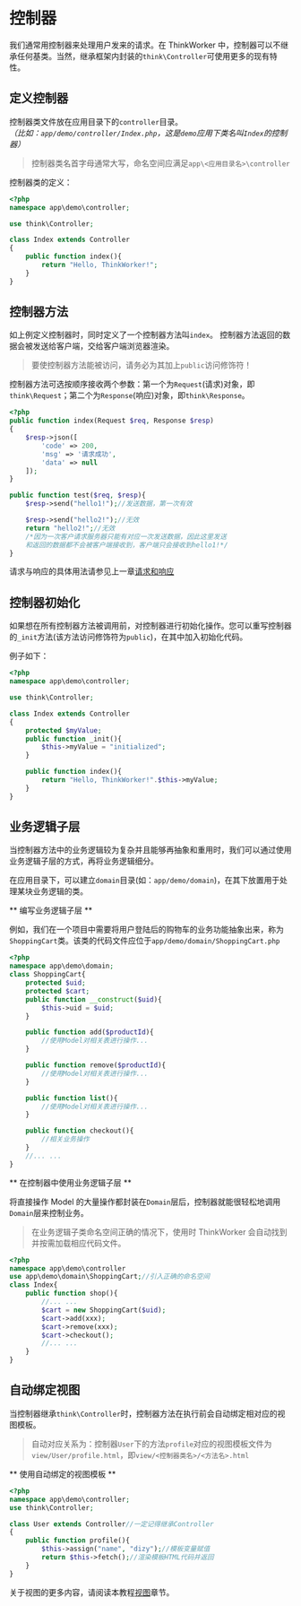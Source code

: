 # 控制器

我们通常用控制器来处理用户发来的请求。在 ThinkWorker 中，控制器可以不继承任何基类。当然，继承框架内封装的`think\Controller`可使用更多的现有特性。

## 定义控制器

控制器类文件放在应用目录下的`controller`目录。
<br>
_（比如：`app/demo/controller/Index.php`，这是`demo`应用下类名叫`Index`的控制器）_

> 控制器类名首字母通常大写，命名空间应满足`app\<应用目录名>\controller`

控制器类的定义：

```php
<?php
namespace app\demo\controller;

use think\Controller;

class Index extends Controller
{
    public function index(){
        return "Hello, ThinkWorker!";
    }
}
```

## 控制器方法

如上例定义控制器时，同时定义了一个控制器方法叫`index`。
控制器方法返回的数据会被发送给客户端，交给客户端浏览器渲染。

> 要使控制器方法能被访问，请务必为其加上`public`访问修饰符！

控制器方法可选按顺序接收两个参数：第一个为`Request`(请求)对象，即`think\Request`；第二个为`Response`(响应)对象，即`think\Response`。

```php
<?php
public function index(Request $req, Response $resp)
{
    $resp->json([
        'code' => 200,
        'msg' => '请求成功',
        'data' => null
    ]);
}

public function test($req, $resp){
    $resp->send("hello1!");//发送数据，第一次有效

    $resp->send("hello2!");//无效
    return "hello2!";//无效
    /*因为一次客户请求服务器只能有对应一次发送数据，因此这里发送
    和返回的数据都不会被客户端接收到，客户端只会接收到hello1!*/
}
```

请求与响应的具体用法请参见上一章[请求和响应](./reqandresp.md)

## 控制器初始化

如果想在所有控制器方法被调用前，对控制器进行初始化操作。您可以重写控制器的`_init`方法(该方法访问修饰符为`public`)，在其中加入初始化代码。

例子如下：

```php
<?php
namespace app\demo\controller;

use think\Controller;

class Index extends Controller
{
    protected $myValue;
    public function _init(){
        $this->myValue = "initialized";
    }

    public function index(){
        return "Hello, ThinkWorker!".$this->myValue;
    }
}
```

## 业务逻辑子层

当控制器方法中的业务逻辑较为复杂并且能够再抽象和重用时，我们可以通过使用业务逻辑子层的方式，再将业务逻辑细分。

在应用目录下，可以建立`domain`目录(如：`app/demo/domain`)，在其下放置用于处理某块业务逻辑的类。

** 编写业务逻辑子层 **

例如，我们在一个项目中需要将用户登陆后的购物车的业务功能抽象出来，称为`ShoppingCart`类。该类的代码文件应位于`app/demo/domain/ShoppingCart.php`

```php
<?php
namespace app\demo\domain;
class ShoppingCart{
    protected $uid;
    protected $cart;
    public function __construct($uid){
        $this->uid = $uid;
    }

    public function add($productId){
        //使用Model对相关表进行操作...
    }

    public function remove($productId){
        //使用Model对相关表进行操作...
    }

    public function list(){
        //使用Model对相关表进行操作...
    }

    public function checkout(){
        //相关业务操作
    }
    //... ...
}
```

** 在控制器中使用业务逻辑子层 **

将直接操作 Model 的大量操作都封装在`Domain`层后，控制器就能很轻松地调用`Domain`层来控制业务。

> 在业务逻辑子类命名空间正确的情况下，使用时 ThinkWorker 会自动找到并按需加载相应代码文件。

```php
<?php
namespace app\demo\controller
use app\demo\domain\ShoppingCart;//引入正确的命名空间
class Index{
    public function shop(){
        //... ...
        $cart = new ShoppingCart($uid);
        $cart->add(xxx);
        $cart->remove(xxx);
        $cart->checkout();
        //... ...
    }
}
```

## 自动绑定视图

当控制器继承`think\Controller`时，控制器方法在执行前会自动绑定相对应的视图模板。

> 自动对应关系为：控制器`User`下的方法`profile`对应的视图模板文件为`view/User/profile.html`，即`view/<控制器类名>/<方法名>.html`

** 使用自动绑定的视图模板 **

```php
<?php
namespace app\demo\controller;
use think\Controller;

class User extends Controller//一定记得继承Controller
{
    public function profile(){
        $this->assign("name", "dizy");//模板变量赋值
        return $this->fetch();//渲染模板HTML代码并返回
    }
}
```

关于视图的更多内容，请阅读本教程[视图](./view.md)章节。
